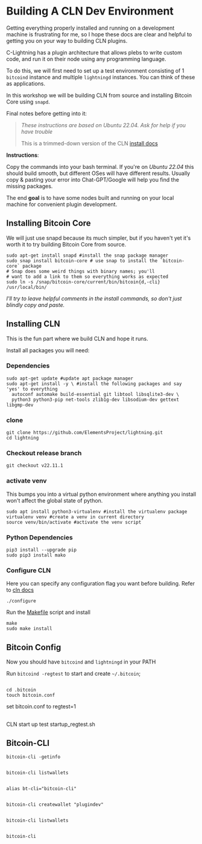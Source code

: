 # Building A CLN Dev Environment

Getting everything properly installed and running on a development machine is frustrating for me, so I hope these docs are clear and helpful to getting you on your way to building CLN plugins.

C-Lightning has a plugin architecture that allows plebs to write custom code, and run it on their node using any programming language.

To do this, we will first need to set up a test environment consisting of 1 `bitcoind` instance and multiple `lightningd` instances. You can think of these as applications.

In this workshop we will be building CLN from source and installing Bitcoin Core using `snapd`.

Final notes before getting into it:

> _These instructions are based on Ubuntu 22.04. Ask for help if you have trouble_
>
> This is a trimmed-down version of the CLN [install docs](https://github.com/ElementsProject/lightning/blob/master/doc/getting-started/getting-started/installation.md)

**Instructions**:

Copy the commands into your bash terminal. If you're on *Ubuntu 22.04* this should build smooth, but different OSes will have different results. Usually copy & pasting your error into Chat-GPT/Google will help you find the missing packages.

The end **goal** is to have some nodes built and running on your local machine for convenient plugin development.

## Installing Bitcoin Core

We will just use snapd because its much simpler, but if you haven't yet it's worth it to try building Bitcoin Core from source.

```
sudo apt-get install snapd #install the snap package manager
sudo snap install bitcoin-core # use snap to install the `bitcoin-core` package
# Snap does some weird things with binary names; you'll
# want to add a link to them so everything works as expected
sudo ln -s /snap/bitcoin-core/current/bin/bitcoin{d,-cli} /usr/local/bin/
```

*I'll try to leave helpful comments in the install commands, so don't just blindly copy and paste.*

## Installing CLN

This is the fun part where we build CLN and hope it runs.

Install all packages you will need:

### Dependencies

```
sudo apt-get update #update apt package manager
sudo apt-get install -y \ #install the following packages and say 'yes' to everything
  autoconf automake build-essential git libtool libsqlite3-dev \
  python3 python3-pip net-tools zlib1g-dev libsodium-dev gettext libgmp-dev
```

### clone

```
git clone https://github.com/ElementsProject/lightning.git
cd lightning
```

### Checkout release branch

```
git checkout v22.11.1
```

### activate venv

This bumps you into a virtual python environment where anything you install won't affect the global state of python.

```
sudo apt install python3-virtualenv #install the virtualenv package
virtualenv venv #create a venv in current directory
source venv/bin/activate #activate the venv script
```

### Python Dependencies

```
pip3 install --upgrade pip
sudo pip3 install mako
```

### Configure CLN

Here you can specify any configuration flag you want before building. Refer to [cln docs](https://docs.corelightning.org/docs/configuration)

```
./configure
```

Run the [Makefile](https://github.com/ElementsProject/lightning/blob/master/Makefile) script and install

```
make
sudo make install
```

## Bitcoin Config

Now you should have `bitcoind` and `lightningd` in your PATH

Run `bitcoind -regtest` to start and create `~/.bitcoin`;

```

cd .bitcoin
touch bitcoin.conf

```

set bitcoin.conf to regtest=1

##

CLN start up test
startup_regtest.sh

## Bitcoin-CLI

`bitcoin-cli -getinfo`

```

bitcoin-cli listwallets

```

```

alias bt-cli="bitcoin-cli"

```

```

bitcoin-cli createwallet "plugindev"

```

```

bitcoin-cli listwallets

```

```

bitcoin-cli

```

```

```
